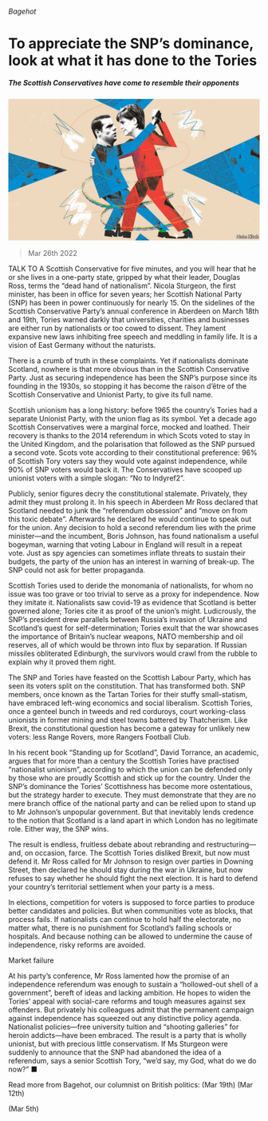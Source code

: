 ###### Bagehot

# To appreciate the SNP’s dominance, look at what it has done to the Tories 

##### The Scottish Conservatives have come to resemble their opponents 

![image](images/20220326_BRD000_0.jpg) 

> Mar 26th 2022 

TALK TO A Scottish Conservative for five minutes, and you will hear that he or she lives in a one-party state, gripped by what their leader, Douglas Ross, terms the “dead hand of nationalism”. Nicola Sturgeon, the first minister, has been in office for seven years; her Scottish National Party (SNP) has been in power continuously for nearly 15. On the sidelines of the Scottish Conservative Party’s annual conference in Aberdeen on March 18th and 19th, Tories warned darkly that universities, charities and businesses are either run by nationalists or too cowed to dissent. They lament expansive new laws inhibiting free speech and meddling in family life. It is a vision of East Germany without the naturists.

There is a crumb of truth in these complaints. Yet if nationalists dominate Scotland, nowhere is that more obvious than in the Scottish Conservative Party. Just as securing independence has been the SNP’s purpose since its founding in the 1930s, so stopping it has become the raison d’être of the Scottish Conservative and Unionist Party, to give its full name.


Scottish unionism has a long history: before 1965 the country’s Tories had a separate Unionist Party, with the union flag as its symbol. Yet a decade ago Scottish Conservatives were a marginal force, mocked and loathed. Their recovery is thanks to the 2014 referendum in which Scots voted to stay in the United Kingdom, and the polarisation that followed as the SNP pursued a second vote. Scots vote according to their constitutional preference: 96% of Scottish Tory voters say they would vote against independence, while 90% of SNP voters would back it. The Conservatives have scooped up unionist voters with a simple slogan: “No to Indyref2”.

Publicly, senior figures decry the constitutional stalemate. Privately, they admit they must prolong it. In his speech in Aberdeen Mr Ross declared that Scotland needed to junk the “referendum obsession” and “move on from this toxic debate”. Afterwards he declared he would continue to speak out for the union. Any decision to hold a second referendum lies with the prime minister—and the incumbent, Boris Johnson, has found nationalism a useful bogeyman, warning that voting Labour in England will result in a repeat vote. Just as spy agencies can sometimes inflate threats to sustain their budgets, the party of the union has an interest in warning of break-up. The SNP could not ask for better propaganda.

Scottish Tories used to deride the monomania of nationalists, for whom no issue was too grave or too trivial to serve as a proxy for independence. Now they imitate it. Nationalists saw covid-19 as evidence that Scotland is better governed alone; Tories cite it as proof of the union’s might. Ludicrously, the SNP’s president drew parallels between Russia’s invasion of Ukraine and Scotland’s quest for self-determination; Tories exult that the war showcases the importance of Britain’s nuclear weapons, NATO membership and oil reserves, all of which would be thrown into flux by separation. If Russian missiles obliterated Edinburgh, the survivors would crawl from the rubble to explain why it proved them right.

The SNP and Tories have feasted on the Scottish Labour Party, which has seen its voters split on the constitution. That has transformed both. SNP members, once known as the Tartan Tories for their stuffy small-statism, have embraced left-wing economics and social liberalism. Scottish Tories, once a genteel bunch in tweeds and red corduroys, court working-class unionists in former mining and steel towns battered by Thatcherism. Like Brexit, the constitutional question has become a gateway for unlikely new voters: less Range Rovers, more Rangers Football Club.

In his recent book “Standing up for Scotland”, David Torrance, an academic, argues that for more than a century the Scottish Tories have practised “nationalist unionism”, according to which the union can be defended only by those who are proudly Scottish and stick up for the country. Under the SNP’s dominance the Tories’ Scottishness has become more ostentatious, but the strategy harder to execute. They must demonstrate that they are no mere branch office of the national party and can be relied upon to stand up to Mr Johnson’s unpopular government. But that inevitably lends credence to the notion that Scotland is a land apart in which London has no legitimate role. Either way, the SNP wins.

The result is endless, fruitless debate about rebranding and restructuring—and, on occasion, farce. The Scottish Tories disliked Brexit, but now must defend it. Mr Ross called for Mr Johnson to resign over parties in Downing Street, then declared he should stay during the war in Ukraine, but now refuses to say whether he should fight the next election. It is hard to defend your country’s territorial settlement when your party is a mess.

In elections, competition for voters is supposed to force parties to produce better candidates and policies. But when communities vote as blocks, that process fails. If nationalists can continue to hold half the electorate, no matter what, there is no punishment for Scotland’s failing schools or hospitals. And because nothing can be allowed to undermine the cause of independence, risky reforms are avoided.

Market failure

At his party’s conference, Mr Ross lamented how the promise of an independence referendum was enough to sustain a “hollowed-out shell of a government”, bereft of ideas and lacking ambition. He hopes to widen the Tories’ appeal with social-care reforms and tough measures against sex offenders. But privately his colleagues admit that the permanent campaign against independence has squeezed out any distinctive policy agenda. Nationalist policies—free university tuition and “shooting galleries” for heroin addicts—have been embraced. The result is a party that is wholly unionist, but with precious little conservatism. If Ms Sturgeon were suddenly to announce that the SNP had abandoned the idea of a referendum, says a senior Scottish Tory, “we’d say, my God, what do we do now?” ■

Read more from Bagehot, our columnist on British politics: (Mar 19th) (Mar 12th)

 (Mar 5th)

